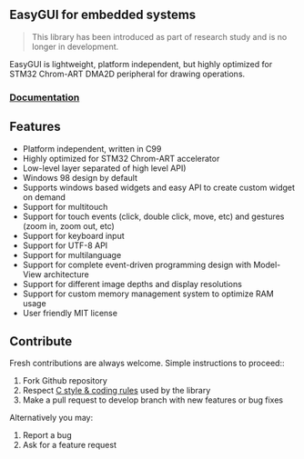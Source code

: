 EasyGUI for embedded systems
--

> This library has been introduced as part of research study and is no longer in development.

EasyGUI is lightweight, platform independent, but highly optimized for STM32 Chrom-ART DMA2D peripheral for drawing operations.

<h3><a href="https://majerle.eu/documentation/gui/html/index.html">Documentation</a></h3>

## Features

* Platform independent, written in C99
* Highly optimized for STM32 Chrom-ART accelerator
* Low-level layer separated of high level API)
* Windows 98 design by default
* Supports windows based widgets and easy API to create custom widget on demand
* Support for multitouch
* Support for touch events (click, double click, move, etc) and gestures (zoom in, zoom out, etc)
* Support for keyboard input
* Support for UTF-8 API
* Support for multilanguage
* Support for complete event-driven programming design with Model-View architecture
* Support for different image depths and display resolutions
* Support for custom memory management system to optimize RAM usage
* User friendly MIT license

## Contribute

Fresh contributions are always welcome. Simple instructions to proceed::

1. Fork Github repository
2. Respect [C style & coding rules](https://github.com/MaJerle/c-code-style) used by the library
3. Make a pull request to develop branch with new features or bug fixes

Alternatively you may:

1. Report a bug
2. Ask for a feature request